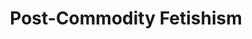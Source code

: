 ---
type: folder
title: "Post-Commodity Fetishism"
topics:
- Commodity Fetishism
- Marxism
- Social media influencers
- Ideology
- Commodification
---